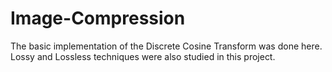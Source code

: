 # Image-Compression

The basic implementation of the Discrete Cosine Transform was done here. Lossy and Lossless techniques were also studied in this project. 
